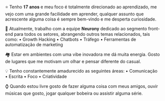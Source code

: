 ⭐ Tenho 𝟏𝟕 𝐚𝐧𝐨𝐬 e meu foco é totalmente direcionado ao aprendizado, me vejo com uma grande facilidade em aprender, qualquer assunto que acrescente alguma coisa é sempre bem-vindo e me desperta curiosidade.

📌 Atualmente, trabalho com a equipe 𝐍𝐞𝐮𝐫𝐨𝐧𝐲 dedicado ao segmento front-end para todos os setores, abrangendo outros temas relacionados, tais como:
• Growth Hacking
• Chatbots
• Tráfego
• Ferramentas de automatização de marketing

🏘 Estar em ambientes com uma vibe inovadora me dá muita energia. Gosto de lugares que me motivam um olhar e pensar diferente do casual.

💡 Tenho constantemente amadurecido as seguintes áreas:
• Comunicação
• Escrita
• Foco
• Criatividade

⌚ Quando estou livre gosto de fazer alguma coisa com meus amigos, ouvir músicas que gosto, jogar qualquer bobeira ou assistir alguma série. 
